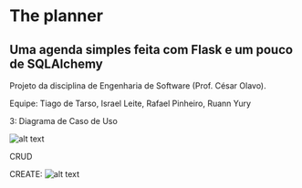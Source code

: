 # The planner
## Uma agenda simples feita com Flask e um pouco de SQLAlchemy

Projeto da disciplina de Engenharia de Software (Prof. César Olavo).

Equipe: Tiago de Tarso, Israel Leite, Rafael Pinheiro, Ruann Yury

3: Diagrama de Caso de Uso 


![alt text](https://i.ibb.co/jZ7wrQP/usecase.png)


CRUD

CREATE:
![alt text](https://i.ibb.co/N2c7HTX/adicionarcontatos.png)
